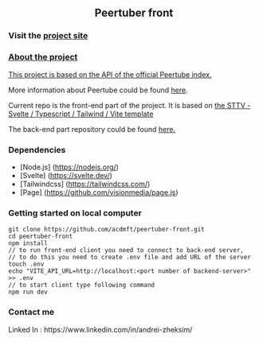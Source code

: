 <div>
  <h2 align="center">Peertuber front</h2>
  <h3>Visit the <a href="https://peertuber.vercel.app">project site</h3>
</div>

<h3>About the project</h3>

This project is based on the API of the <a href="https://instances.joinpeertube.org/instances" target="_blank">official Peertube index.</a>

More information about Peertube could be found <a href="https://joinpeertube.org" target="_blank">here</a>.

Current repo is the front-end part of the project. It is based on <a href="https://github.com/srmullen/sttv">the STTV - Svelte / Typescript / Tailwind / Vite  template </a>

The back-end part repository could be found <a href="https://github.com/acdmft/peertuber-back" target="_blank">here.</a>

<h3>Dependencies</h3>

* [Node.js] (https://nodejs.org/)
* [Svelte] (https://svelte.dev/)
* [Tailwindcss] (https://tailwindcss.com/) 
* [Page] (https://github.com/visionmedia/page.js)

<h3>Getting started on local computer</h3>

```
git clone https://github.com/acdmft/peertuber-front.git
cd peertuber-front
npm install
// to run front-end client you need to connect to back-end server, 
// to do this you need to create .env file and add URL of the server
touch .env
echo "VITE_API_URL=http://localhost:<port number of backend-server>" >> .env
// to start client type following command
npm run dev
```
<h3> Contact me</h3>
Linked In : https://www.linkedin.com/in/andrei-zheksim/

 
